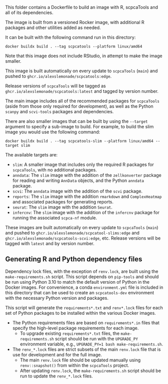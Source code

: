 This folder contains a Dockerfile to build an image with R, scpcaTools and all of its dependencies.

The image is built from a versioned Rocker image, with additional R packages and other utilities added as needed.

It can be built with the following command run in this directory:

```
docker buildx build . --tag scpcatools --platform linux/amd64
```

Note that this image does not include RStudio, in attempt to make the image smaller.

This image is built automatically on every update to `scpcaTools` (`main`) and pushed to `ghcr.io/alexslemonade/scpcatools:edge`.

Release versions of `scpcaTools` will be tagged as `ghcr.io/alexslemonade/scpcatools:latest` and tagged by version number.

The main image includes all of the recommended packages for `scpcaTools` (aside from those only required for development), as well as the Python `scanpy` and `scvi-tools` packages and dependencies.

There are also smaller images that can be built by using the `--target` argument to specify a sub-image to build.
For example, to build the slim image you would use the following command:

```
docker buildx build . --tag scpcatools-slim --platform linux/amd64 --target slim
```

The available targets are:

- `slim`: A smaller image that includes only the required R packages for `scpcaTools`, with no additional packages.
- `anndata`: The `slim` image with the addition of the `zellkonverter` package for reading and writing `AnnData` objects, and the Python `anndata` package.
- `scvi`: The `anndata` image with the addition of the `scvi` package.
- `reports`: The `slim` image with the addition `rmarkdown` and `ComplexHeatmap` and associated packages for generating reports.
- `seurat`: The `slim` image with the addition `Seurat`.
- `infercnv`: The `slim` image with the addition of the `infercnv` package for running the associated `scpca-nf` module.

These images are built automatically on every update to `scpcaTools` (`main`) and pushed to `ghcr.io/alexslemonade/scpcatool-slims:edge` and `ghcr.io/alexslemonade/scpcatools-scvi:edge`, etc.
Release versions will be tagged with `latest` and by version number.

## Generating R and Python dependency files

Dependency lock files, with the exception of `renv.lock`, are built using the `make-requirements.sh` script.
This script depends on `pip-tools` and should be run using Python 3.10 to match the default version of Python in the Docker images.
For convenience, a conda `environment.yml` file is included in this directory that can be used to create an `scpcatools-dev` environment with the necessary Python version and packages.

This script will generate the `requirements*.txt` and `renv*.lock` files for each set of Python packages to be installed within the various Docker images.
- The Python requirements files are based on `requirements*.in` files that specify the high-level package requirements for each image.
  - To upgrade existing `requirements*.txt` files, the `make-requirements.sh` script should be run with the `UPGRADE_PY` environment variable, e.g., `UPGRADE_PY=1 bash make-requirements.sh`.
- The `renv_*.lock` files are strict subsets of the main `renv.lock` file that is use for development and for the full image.
  - The main `renv.lock` file should be updated manually using `renv::snapshot()` from within the `scpcaTools` project.
  - After updating `renv.lock`, the `make-requirements.sh` script should be run to update the `renv_*.lock` files.
